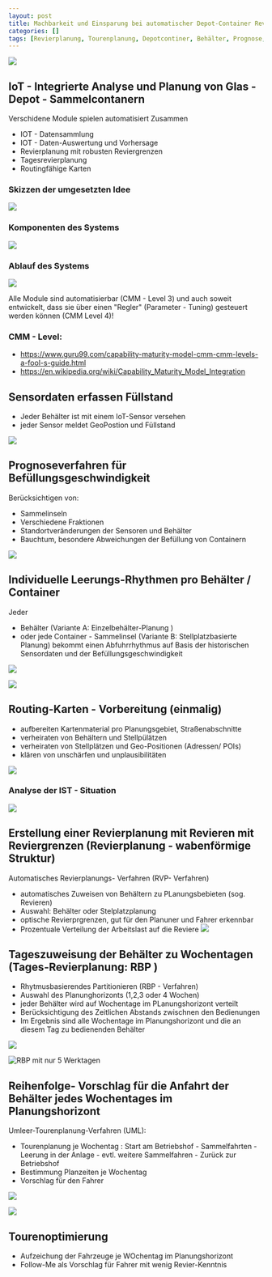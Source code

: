 ```yaml
---
layout: post
title: Machbarkeit und Einsparung bei automatischer Depot-Container Revier- und Tourenplanung
categories: []
tags: [Revierplanung, Tourenplanung, Depotcontiner, Behälter, Prognose, Karten, Glas, Depotcontainer]
--- 
```



![](../pics/20240122153217_glassammlung.png)
## IoT - Integrierte Analyse und Planung von Glas - Depot - Sammelcontanern 
Verschidene Module spielen automatisiert Zusammen 

- IOT - Datensammlung 
- IOT - Daten-Auswertung und Vorhersage 
- Revierplanung mit robusten Reviergrenzen 
- Tagesrevierplanung 
- Routingfähige Karten 

### Skizzen der umgesetzten Idee

![](../pics/20240122145938_Skizze_Idee.png)

### Komponenten des Systems 

![](../pics/20240122141633_rvp2.0-architektur_komponenten.png)

### Ablauf des Systems

![](../pics/20240122141952.png)

Alle Module sind automatisierbar (CMM - Level 3)  und auch soweit entwickelt, dass sie über einen "Regler" (Parameter - Tuning) gesteuert werden können (CMM Level 4)!

### CMM - Level: 
- <https://www.guru99.com/capability-maturity-model-cmm-cmm-levels-a-fool-s-guide.html>
- <https://en.wikipedia.org/wiki/Capability_Maturity_Model_Integration>



## Sensordaten erfassen Füllstand 
- Jeder Behälter ist mit einem IoT-Sensor versehen 
- jeder Sensor meldet GeoPostion und Füllstand 

![](../pics/20240122150426_sensordaten.png)

## Prognoseverfahren für Befüllungsgeschwindigkeit 

Berücksichtigen von:
- Sammelinseln 
- Verschiedene Fraktionen 
- Standortveränderungen der Sensoren und Behälter 
- Bauchtum, besondere Abweichungen der Befüllung von Containern 

![](../pics/20240122150555_Prognose.png)
## Individuelle Leerungs-Rhythmen pro Behälter / Container 

Jeder
- Behälter (Variante A: Einzelbehälter-Planung )  
- oder jede Container - Sammelinsel (Variante B: Stellplatzbasierte Planung) 
bekommt einen Abfuhrrhythmus auf Basis der historischen Sensordaten und der Befüllungsgeschwindigkeit 

![](../pics/20240122150807_FF-Verfahren.png)

![](../pics/20240122142033-FF.png)

## Routing-Karten - Vorbereitung (einmalig)
- aufbereiten Kartenmaterial pro Planungsgebiet, Straßenabschnitte  
- verheiraten von Behältern und Stellpülätzen
- verheiraten von Stellplätzen und Geo-Positionen (Adressen/ POIs)
- klären von unschärfen und unplausibilitäten

![](../pics/20240122142120_Map.png)

### Analyse der IST - Situation 

![](../pics/20240122142242_IST-RVP.png)

## Erstellung einer Revierplanung mit Revieren mit Reviergrenzen (Revierplanung - wabenförmige Struktur)

Automatisches Revierplanungs- Verfahren (RVP- Verfahren)
- automatisches Zuweisen von Behältern zu PLanungsbebieten (sog. Revieren)
- Auswahl: Behälter oder Stelplatzplanung 
- optische Revierprgrenzen, gut für den Planuner und Fahrer erkennbar  
- Prozentuale Verteilung der Arbeitslast auf die Reviere 
![](../pics/20240122150336.png)


## Tageszuweisung der Behälter zu Wochentagen (Tages-Revierplanung: RBP ) 
- Rhytmusbasierendes Partitionieren (RBP - Verfahren)
- Auswahl des Planunghorizonts (1,2,3 oder 4 Wochen)
- jeder Behälter wird auf Wochentage im PLanungshorizont verteilt
- Berücksichtigung des Zeitlichen Abstands zwischnen den Bedienungen 
- Im Ergebnis sind alle Wochentage im Planungshorizont und die an diesem Tag zu bedienenden Behälter 
 
![](../pics/20240122150925_rbp-Verfahren.png)

![RBP mit nur 5 Werktagen ](../pics/20240122145555_rbp_5tage.png)

## Reihenfolge- Vorschlag für die Anfahrt der Behälter jedes Wochentages im Planungshorizont 

Umleer-Tourenplanung-Verfahren (UML):

- Tourenplanung je Wochentag : Start am Betriebshof - Sammelfahrten - Leerung in der Anlage - evtl. weitere Sammelfahren - Zurück zur Betriebshof
- Bestimmung Planzeiten je Wochentag 
- Vorschlag für den Fahrer

![](../pics/20240122151004_uml-Verfahren.png)

![](../pics/20240122145744_Tagestouren.png)

## Tourenoptimierung 

- Aufzeichung der Fahrzeuge je WOchentag im Planungshorizont 
- Follow-Me als Vorschlag für Fahrer mit wenig Revier-Kenntnis

